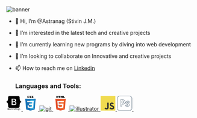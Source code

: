 <img align="center" alt="banner" width="1000"  
     src="https://mir-s3-cdn-cf.behance.net/project_modules/max_1200/38aa60171035425.646e675e2391f.gif">


- 👋 Hi, I’m @Astranag (Stivin J.M.)
- 👀 I’m interested in the latest tech and creative projects
- 🌱 I’m currently learning new programs by diving into web development
- 💞️ I’m looking to collaborate on Innovative and creative projects
- 📫 How to reach me on [Linkedin](https://www.linkedin.com/in/stivin-james-mavelil-07a9b1161/)



  <h3 align="left">Languages and Tools:</h3>
<p align="left"> <a href="https://getbootstrap.com" target="_blank" rel="noreferrer"> <img src="https://raw.githubusercontent.com/devicons/devicon/master/icons/bootstrap/bootstrap-plain-wordmark.svg" alt="bootstrap" width="40" height="40"/> </a> <a href="https://www.w3schools.com/css/" target="_blank" rel="noreferrer"> <img src="https://raw.githubusercontent.com/devicons/devicon/master/icons/css3/css3-original-wordmark.svg" alt="css3" width="40" height="40"/> </a> <a href="https://git-scm.com/" target="_blank" rel="noreferrer"> <img src="https://www.vectorlogo.zone/logos/git-scm/git-scm-icon.svg" alt="git" width="40" height="40"/> </a> <a href="https://www.w3.org/html/" target="_blank" rel="noreferrer"> <img src="https://raw.githubusercontent.com/devicons/devicon/master/icons/html5/html5-original-wordmark.svg" alt="html5" width="40" height="40"/> </a> <a href="https://www.adobe.com/in/products/illustrator.html" target="_blank" rel="noreferrer"> <img src="https://www.vectorlogo.zone/logos/adobe_illustrator/adobe_illustrator-icon.svg" alt="illustrator" width="40" height="40"/> </a> <a href="https://developer.mozilla.org/en-US/docs/Web/JavaScript" target="_blank" rel="noreferrer"> <img src="https://raw.githubusercontent.com/devicons/devicon/master/icons/javascript/javascript-original.svg" alt="javascript" width="40" height="40"/> </a> <a href="https://www.photoshop.com/en" target="_blank" rel="noreferrer"> <img src="https://raw.githubusercontent.com/devicons/devicon/master/icons/photoshop/photoshop-line.svg" alt="photoshop" width="40" height="40"/> </a> <a href="https://reactjs.org/" target="_blank" rel="noreferrer"> <img  </a> </p>




<!---
Astranag/Astranag is a ✨ special ✨ repository because its `README.md` (this file) appears on your GitHub profile.
You can click the Preview link to take a look at your changes.
--->
